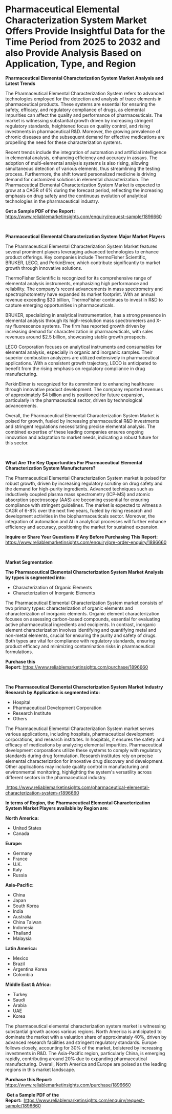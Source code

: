 <p><h1>Pharmaceutical Elemental Characterization System Market Offers Provide Insightful Data for the Time Period from 2025 to 2032 and also Provide Analysis Based on Application, Type, and Region</h1></p><p><strong>Pharmaceutical Elemental Characterization System Market Analysis and Latest Trends</strong></p>
<p><p>The Pharmaceutical Elemental Characterization System refers to advanced technologies employed for the detection and analysis of trace elements in pharmaceutical products. These systems are essential for ensuring the safety, efficacy, and regulatory compliance of drugs, as elemental impurities can affect the quality and performance of pharmaceuticals. The market is witnessing substantial growth driven by increasing stringent regulatory standards, heightened focus on quality control, and rising investments in pharmaceutical R&D. Moreover, the growing prevalence of chronic diseases and the subsequent demand for effective medications are propelling the need for these characterization systems. </p><p>Recent trends include the integration of automation and artificial intelligence in elemental analysis, enhancing efficiency and accuracy in assays. The adoption of multi-elemental analysis systems is also rising, allowing simultaneous detection of various elements, thus streamlining the testing process. Furthermore, the shift toward personalized medicine is driving demand for customized solutions in elemental characterization. The Pharmaceutical Elemental Characterization System Market is expected to grow at a CAGR of 6% during the forecast period, reflecting the increasing emphasis on drug safety and the continuous evolution of analytical technologies in the pharmaceutical industry.</p></p>
<p><strong>Get a Sample PDF of the Report:&nbsp;</strong> <a href="https://www.reliablemarketinsights.com/enquiry/request-sample/1896660?utm_campaign=2934&utm_medium=2&utm_source=Github&utm_content=ia&utm_term=12042025&utm_id=pharmaceutical-elemental-characterization-system">https://www.reliablemarketinsights.com/enquiry/request-sample/1896660</a></p>
<p>&nbsp;</p>
<p><strong>Pharmaceutical Elemental Characterization System Major Market Players</strong></p>
<p><p>The Pharmaceutical Elemental Characterization System Market features several prominent players leveraging advanced technologies to enhance product offerings. Key companies include ThermoFisher Scientific, BRUKER, LECO, and PerkinElmer, which contribute significantly to market growth through innovative solutions.</p><p>ThermoFisher Scientific is recognized for its comprehensive range of elemental analysis instruments, emphasizing high performance and reliability. The company's recent advancements in mass spectrometry and spectrophotometry have expanded its market footprint. With an annual revenue exceeding $30 billion, ThermoFisher continues to invest in R&D to capture emerging opportunities in pharmaceuticals.</p><p>BRUKER, specializing in analytical instrumentation, has a strong presence in elemental analysis through its high-resolution mass spectrometers and X-ray fluorescence systems. The firm has reported growth driven by increasing demand for characterization in pharmaceuticals, with sales revenues around $2.5 billion, showcasing stable growth prospects.</p><p>LECO Corporation focuses on analytical instruments and consumables for elemental analysis, especially in organic and inorganic samples. Their superior combustion analyzers are utilized extensively in pharmaceutical applications. With a consistent growth trajectory, LECO is anticipated to benefit from the rising emphasis on regulatory compliance in drug manufacturing.</p><p>PerkinElmer is recognized for its commitment to enhancing healthcare through innovative product development. The company reported revenues of approximately $4 billion and is positioned for future expansion, particularly in the pharmaceutical sector, driven by technological advancements.</p><p>Overall, the Pharmaceutical Elemental Characterization System Market is poised for growth, fueled by increasing pharmaceutical R&D investments and stringent regulations necessitating precise elemental analysis. The combined expertise of these leading companies ensures ongoing innovation and adaptation to market needs, indicating a robust future for this sector.</p></p>
<p>&nbsp;</p>
<p><strong>What Are The Key Opportunities For Pharmaceutical Elemental Characterization System Manufacturers?</strong></p>
<p><p>The Pharmaceutical Elemental Characterization System market is poised for robust growth, driven by increasing regulatory scrutiny on drug safety and the demand for high-purity ingredients. Advanced techniques such as inductively coupled plasma mass spectrometry (ICP-MS) and atomic absorption spectroscopy (AAS) are becoming essential for ensuring compliance with stringent guidelines. The market is expected to witness a CAGR of 6-8% over the next five years, fueled by rising research and development activities in the biopharmaceuticals sector. Moreover, the integration of automation and AI in analytical processes will further enhance efficiency and accuracy, positioning the market for sustained expansion.</p></p>
<p><strong>Inquire or Share Your Questions If Any Before Purchasing This Report:</strong> <a href="https://www.reliablemarketinsights.com/enquiry/pre-order-enquiry/1896660?utm_campaign=2934&utm_medium=2&utm_source=Github&utm_content=ia&utm_term=12042025&utm_id=pharmaceutical-elemental-characterization-system">https://www.reliablemarketinsights.com/enquiry/pre-order-enquiry/1896660</a></p>
<p>&nbsp;</p>
<p><strong>Market Segmentation</strong></p>
<p><strong>The Pharmaceutical Elemental Characterization System Market Analysis by types is segmented into:</strong></p>
<p><ul><li>Characterization of Organic Elements</li><li>Characterization of Inorganic Elements</li></ul></p>
<p><p>The Pharmaceutical Elemental Characterization System market consists of two primary types: characterization of organic elements and characterization of inorganic elements. Organic element characterization focuses on assessing carbon-based compounds, essential for evaluating active pharmaceutical ingredients and excipients. In contrast, inorganic element characterization involves identifying and quantifying metal and non-metal elements, crucial for ensuring the purity and safety of drugs. Both types are vital for compliance with regulatory standards, ensuring product efficacy and minimizing contamination risks in pharmaceutical formulations.</p></p>
<p><strong>Purchase this Report:&nbsp;</strong><a href="https://www.reliablemarketinsights.com/purchase/1896660?utm_campaign=2934&utm_medium=2&utm_source=Github&utm_content=ia&utm_term=12042025&utm_id=pharmaceutical-elemental-characterization-system">https://www.reliablemarketinsights.com/purchase/1896660</a></p>
<p>&nbsp;</p>
<p><strong>The Pharmaceutical Elemental Characterization System Market Industry Research by Application is segmented into:</strong></p>
<p><ul><li>Hospital</li><li>Pharmaceutical Development Corporation</li><li>Research Institute</li><li>Others</li></ul></p>
<p><p>The Pharmaceutical Elemental Characterization System market serves various applications, including hospitals, pharmaceutical development corporations, and research institutes. In hospitals, it ensures the safety and efficacy of medications by analyzing elemental impurities. Pharmaceutical development corporations utilize these systems to comply with regulatory standards during drug formulation. Research institutes rely on precise elemental characterization for innovative drug discovery and development. Other applications may include quality control in manufacturing and environmental monitoring, highlighting the system's versatility across different sectors in the pharmaceutical industry.</p></p>
<p><a href="https://www.reliablemarketinsights.com/pharmaceutical-elemental-characterization-system-r1896660?utm_campaign=2934&utm_medium=2&utm_source=Github&utm_content=ia&utm_term=12042025&utm_id=pharmaceutical-elemental-characterization-system">&nbsp;https://www.reliablemarketinsights.com/pharmaceutical-elemental-characterization-system-r1896660</a></p>
<p><strong>In terms of Region, the Pharmaceutical Elemental Characterization System Market Players available by Region are:</strong></p>
<p>
    <p> <strong> North America: </strong>
        <ul>
            <li>United States</li>
            <li>Canada</li>
        </ul>
        </p> 
    <p> <strong> Europe: </strong>
        <ul>
            <li>Germany</li>
            <li>France</li>
            <li>U.K.</li>
            <li>Italy</li>
            <li>Russia</li>
        </ul>
        </p> 
    <p> <strong> Asia-Pacific: </strong>
        <ul>
            <li>China</li>
            <li>Japan</li>
            <li>South Korea</li>
            <li>India</li>
            <li>Australia</li>
            <li>China Taiwan</li>
            <li>Indonesia</li>
            <li>Thailand</li>
            <li>Malaysia</li>
        </ul>
        </p> 
    <p> <strong> Latin America: </strong>
        <ul>
            <li>Mexico</li>
            <li>Brazil</li>
            <li>Argentina Korea</li>
            <li>Colombia</li>
        </ul>
        </p> 
    <p> <strong> Middle East & Africa: </strong>
        <ul>
            <li>Turkey</li>
            <li>Saudi</li>
            <li>Arabia</li>
            <li>UAE</li>
            <li>Korea</li>
        </ul>
    </p>
    </p>
<p><p>The pharmaceutical elemental characterization system market is witnessing substantial growth across various regions. North America is anticipated to dominate the market with a valuation share of approximately 40%, driven by advanced research facilities and stringent regulatory standards. Europe follows closely, accounting for 30% of the market, bolstered by increasing investments in R&D. The Asia-Pacific region, particularly China, is emerging rapidly, contributing around 20% due to expanding pharmaceutical manufacturing. Overall, North America and Europe are poised as the leading regions in this market landscape.</p></p>
<p><strong>Purchase this Report: </strong><a href="https://www.reliablemarketinsights.com/purchase/1896660?utm_campaign=2934&utm_medium=2&utm_source=Github&utm_content=ia&utm_term=12042025&utm_id=pharmaceutical-elemental-characterization-system">https://www.reliablemarketinsights.com/purchase/1896660</a></p>
<p>&nbsp;<strong>Get a Sample PDF of the Report:&nbsp;&nbsp;</strong><a href="https://www.reliablemarketinsights.com/enquiry/request-sample/1896660?utm_campaign=2934&utm_medium=2&utm_source=Github&utm_content=ia&utm_term=12042025&utm_id=pharmaceutical-elemental-characterization-system">https://www.reliablemarketinsights.com/enquiry/request-sample/1896660</a></p>
<p><strong></strong></p>
<p><p></p><p></p><p></p></p>